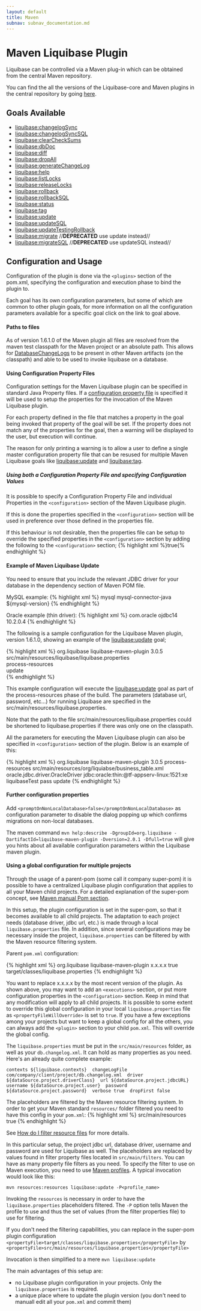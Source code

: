 ```yaml
---
layout: default
title: Maven
subnav: subnav_documentation.md
---
```


# Maven Liquibase Plugin #

Liquibase can be controlled via a Maven plug-in which can be obtained from the central Maven repository.

You can find the all the versions of the Liquibase-core and Maven plugins in the central repository by going [ here](http://mvnrepository.com/artifact/org.liquibase/liquibase-core ).

## Goals Available ##

* [liquibase:changelogSync](maven_changelogsync.html)
* [liquibase:changelogSyncSQL](maven_changelogsyncsql.html)
* [liquibase:clearCheckSums](maven_clearchecksums.html)
* [liquibase:dbDoc](maven_dbDoc.html)
* [liquibase:diff](maven_diff.html)
* [liquibase:dropAll](maven_dropall.html)
* [liquibase:generateChangeLog](maven_generateChangeLog.html)
* [liquibase:help](maven_help.html)
* [liquibase:listLocks](maven_listlocks.html)
* [liquibase:releaseLocks](maven_releaselocks.html)
* [liquibase:rollback](maven_rollback.html)
* [liquibase:rollbackSQL](maven_rollbacksql.html)
* [liquibase:status](maven_status.html)
* [liquibase:tag](maven_tag.html)
* [liquibase:update](maven_update.html)
* [liquibase:updateSQL](maven_updatesql.html)
* [liquibase:updateTestingRollback](maven_updatetestingrollback.html)
* [liquibase:migrate](maven_migrate.html) //**DEPRECATED** use update instead//
* [liquibase:migrateSQL](maven_migrateSQL.html) //**DEPRECATED** use updateSQL instead//


## Configuration and Usage ##

Configuration of the plugin is done via the `<plugins>` section of the pom.xml, specifying the configuration and execution phase to bind the plugin to.

Each goal has its own configuration parameters, but some of which are common to other plugin goals, for more information on all the configuration parameters available for a specific goal click on the link to goal above.


#### Paths to files ####

As of version 1.6.1.0 of the Maven plugin all files are resolved from the maven test classpath for the Maven project or an absolute path. This allows for [DatabaseChangeLogs](../databasechangelog.html) to be present in other Maven artifacts (on the classpath) and able to be used to invoke liquibase on a database.


#### Using Configuration Property Files ####

Configuration settings for the Maven Liquibase plugin can be specified in standard Java Property files. If a [configuration property file](../liquibase.properties.html) is specified it will be used to setup the properties for the invocation of the Maven Liquibase plugin.

For each property defined in the file that matches a property in the goal being invoked that property of the goal will be set. If the property does not match any of the properties for the goal, then a warning will be displayed to the user, but execution will continue.

The reason for only printing a warning is to allow a user to define a single master configuration property file that can be resused for multiple Maven Liquibase goals like [liquibase:update](maven_update.html) and [liquibase:tag](maven_update.html).

##### Using both a Configuration Property File and specifying Configuration Values #####

It is possible to specify a Configuration Property File and individual Properties in the `<configuration>` section of the Maven Liquibase plugin.

If this is done the properties specified in the `<configuration>` section will be used in preference over those defined in the properties file.

If this behaviour is not desirable, then the properties file can be setup to override the specified properties in the `<configuration>` section by adding the following to the `<configuration>` section;
{% highlight xml %}<propertyFileWillOverride>true</propertyFileWillOverride>{% endhighlight %}

#### Example of Maven Liquibase Update ####

You need to ensure that you include the relevant JDBC driver for your database in the dependency section of Maven POM file.

MySQL example:
{% highlight xml %}
<project>
    <dependencies>
        <dependency>
            <groupId>mysql</groupId>
            <artifactId>mysql-connector-java</artifactId>
            <!-- Replace with the version of the MySQL driver you want to use -->
            <version>${mysql-version}</version>
        </dependency>
    </dependencies>
</project>
{% endhighlight %}

Oracle example (thin driver):
{% highlight xml %}
<project>
    <dependencies>
        <dependency>
            <groupId>com.oracle</groupId>
            <artifactId>ojdbc14</artifactId>
            <version>10.2.0.4</version>
        </dependency>
    </dependencies>
</project>
{% endhighlight %}


The following is a sample configuration for the Liquibase Maven plugin, version 1.6.1.0, showing an example of the [liquibase:update](maven_update.html) goal;

{% highlight xml %}
  <project>
    <build>
      <plugins>
		<plugin>
		   <groupId>org.liquibase</groupId>
		   <artifactId>liquibase-maven-plugin</artifactId>
		   <version>3.0.5</version>
		   <configuration>                  
			  <propertyFile>src/main/resources/liquibase/liquibase.properties</propertyFile>
		   </configuration>                
		   <executions>
			 <execution>
			   <phase>process-resources</phase>                                                                  
			   <goals>
				 <goal>update</goal>
			   </goals>
			 </execution>
		   </executions>
		</plugin> 	
      </plugins>
    </build>
  </project>
{% endhighlight %}

This example configuration will execute the [liquibase:update](maven_update.html) goal as part of the process-resources phase of the build. The parameters (database url, password, etc...) for running Liquibase are specified in the src/main/resources/liquibase.properties.

Note that the path to the file src/main/resources/liquibase.properties could be shortened to liquibase.properties if there was only one on the classpath.

All the parameters for executing the Maven Liquibase plugin can also be specified in `<configuration>` section of the plugin. Below is an example of this:

{% highlight xml %}
    <plugin>
      <groupId>org.liquibase</groupId>
      <artifactId>liquibase-maven-plugin</artifactId>
      <version>3.0.5</version>
      <executions>
        <execution>
          <phase>process-resources</phase>
          <configuration>
            <changeLogFile>src/main/resources/org/liquiabse/business_table.xml</changeLogFile>
            <driver>oracle.jdbc.driver.OracleDriver</driver>
            <url>jdbc:oracle:thin:@tf-appserv-linux:1521:xe</url>
            <username>liquibaseTest</username>
            <password>pass</password>
          </configuration>
          <goals>
            <goal>update</goal>
          </goals>
        </execution>
      </executions>
    </plugin>
{% endhighlight %}

#### Further configuration properties ####

Add `<promptOnNonLocalDatabase>false</promptOnNonLocalDatabase>` as configuration parameter to disable the dialog popping up which confirms migrations on non-local databases.

The maven command `mvn help:describe -DgroupId=org.liquibase -DartifactId=liquibase-maven-plugin -Dversion=2.0.1 -Dfull=true` will give you hints about all available configuration parameters within the Liquibase maven plugin.

#### Using a global configuration for multiple projects ####

Through the usage of a parent-pom (some call it company super-pom) it is possible to have a centralized Liquibase plugin configuration that applies to all your Maven child projects. For a detailed explanation of the super-pom concept, see [Maven manual Pom section](http://maven.apache.org/guides/introduction/introduction-to-the-pom.html).

In this setup, the plugin configuration is set in the super-pom, so that it becomes available to all child projects. The adaptation to each project needs (database driver, jdbc url, etc.) is made through a local `liquibase.properties` file. In addition, since several configurations may be necessary inside the project, `liquibase.properties` can be filtered by with the Maven resource filtering system.

Parent `pom.xml` configuration:

{% highlight xml %}
  <project>
    <build>
      <plugins>
        <plugin>
          <groupId>org.liquibase</groupId>
          <artifactId>liquibase-maven-plugin</artifactId>
          <version>x.x.x.x</version>
          <configuration>
            <propertyFileWillOverride>true</propertyFileWillOverride>
            <propertyFile>target/classes/liquibase.properties</propertyFile>
          </configuration>
        </plugin>
      </plugins>
    </build>
  </project>
{% endhighlight %}

You want to replace x.x.x.x by the most recent version of the plugin.
As shown above, you may want to add an `<executions>` section, or put more configuration properties in the ``<configuration>`` section. Keep in mind that any modification will apply to all child projects. It is possible to some extent to override this global configuration in your local `liquibase.properties` file as `<propertyFileWillOverride>` is set to `true`. If you have a few exceptions among your projects but want to keep a global config for all the others, you can always add the `<plugin>` section to your child `pom.xml`. This will override the global config.

The `liquibase.properties` must be put in the `src/main/resources` folder, as well as your `db.changelog.xml`. It can hold as many properties as you need. Here's an already quite complete example:

``
contexts ${liquibase.contexts} 
changeLogFile com/company/client/project/db.changelog.xml 
driver ${dataSource.project.driverClass} 
url ${dataSource.project.jdbcURL} 
username ${dataSource.project.user} 
password ${dataSource.project.password} 
verbose true 
dropFirst false 
``

The placeholders are filtered by the Maven resource filtering system. In order to get your Maven standard `resources/` folder filtered you need to have this config in your `pom.xml`:
{% highlight xml %}
<build>
    <resources>
      <resource>
        <directory>src/main/resources</directory>
        <filtering>true</filtering>
      </resource>
    </resources>
</build>
{% endhighlight %}

See [How do I filter resource files](http://maven.apache.org/guides/getting-started/index.html#How_do_I_filter_resource_files) for more details.

In this particular setup, the project jdbc url, database driver, username and password are used for Liquibase as well.
The placeholders are replaced by values found in filter property files located in `src/main/filters`.
You can have as many property file filters as you need. To specify the filter to use on Maven execution, you need to use [Maven profiles](http://maven.apache.org/guides/introduction/introduction-to-profiles.html).
A typical invocation would look like this:

`mvn resources:resources liquibase:update -P<profile_name>`

Invoking the `resources` is necessary in order to have the `liquibase.properties` placeholders filtered. The `-P` option tells Maven the profile to use and thus the set of values (from the filter properties file) to use for filtering.

If you don't need the filtering capabilities, you can replace in the super-pom plugin configuration `<propertyFile>target/classes/liquibase.properties</propertyFile>` by `<propertyFile>src/main/resources/liquibase.properties</propertyFile>`

Invocation is then simplified to a mere `mvn liquibase:update`



The main advantages of this setup are:
* no Liquibase plugin configuration in your projects. Only the `liquibase.properties` is required.
* a unique place where to update the plugin version (you don't need to manuall edit all your `pom.xml` and commit them)
